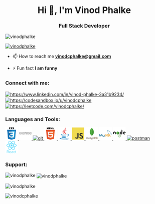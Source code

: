<h1 align="center">Hi 👋, I'm Vinod Phalke</h1>
<h3 align="center">Full Stack Developer</h3>

<!-- <img align="right" alt="coding" width="400" src="https://www.google.com/url?sa=i&url=https%3A%2F%2Fwallpapersafari.com%2Fmoving-binary-code-wallpaper%2F&psig=AOvVaw3jK8ukNine28UoTrD9MUsV&ust=1685007567921000&source=images&cd=vfe&ved=2ahUKEwiQgsG91I3_AhUubmwGHbPGC5gQjRx6BAgAEAw"/> -->

<p align="left"> <img src="https://komarev.com/ghpvc/?username=vinodphalke&label=Profile%20views&color=0e75b6&style=flat" alt="vinodphalke" /> </p>

<p align="left"> <a href="https://github.com/ryo-ma/github-profile-trophy"><img src="https://github-profile-trophy.vercel.app/?username=vinodphalke" alt="vinodphalke" /></a> </p>

- 📫 How to reach me **vinodcphalke@gmail.com**

- ⚡ Fun fact **I am funny**

<h3 align="left">Connect with me:</h3>
<p align="left">
<a href="https://linkedin.com/in/https://www.linkedin.com/in/vinod-phalke" target="blank"><img align="center" src="https://raw.githubusercontent.com/rahuldkjain/github-profile-readme-generator/master/src/images/icons/Social/linked-in-alt.svg" alt="https://www.linkedin.com/in/vinod-phalke-3a31b9234/" height="30" width="40" /></a>
<a href="https://codesandbox.com/https://codesandbox.io/u/vinodcphalke" target="blank"><img align="center" src="https://raw.githubusercontent.com/rahuldkjain/github-profile-readme-generator/master/src/images/icons/Social/codesandbox.svg" alt="https://codesandbox.io/u/vinodcphalke" height="30" width="40" /></a>
<a href="https://www.leetcode.com/https://leetcode.com/vinodcphalke/" target="blank"><img align="center" src="https://raw.githubusercontent.com/rahuldkjain/github-profile-readme-generator/master/src/images/icons/Social/leet-code.svg" alt="https://leetcode.com/vinodcphalke/" height="30" width="40" /></a>
</p>

<h3 align="left">Languages and Tools:</h3>

<p align="left"> <a href="https://www.w3schools.com/css/" target="_blank" rel="noreferrer"> <img src="https://raw.githubusercontent.com/devicons/devicon/master/icons/css3/css3-original-wordmark.svg" alt="css3" width="40" height="40"/> </a> <a href="https://expressjs.com" target="_blank" rel="noreferrer"> <img src="https://raw.githubusercontent.com/devicons/devicon/master/icons/express/express-original-wordmark.svg" alt="express" width="40" height="40"/> </a> <a href="https://git-scm.com/" target="_blank" rel="noreferrer"> <img src="https://www.vectorlogo.zone/logos/git-scm/git-scm-icon.svg" alt="git" width="40" height="40"/> </a> <a href="https://www.w3.org/html/" target="_blank" rel="noreferrer"> <img src="https://raw.githubusercontent.com/devicons/devicon/master/icons/html5/html5-original-wordmark.svg" alt="html5" width="40" height="40"/> </a> <a href="https://www.java.com" target="_blank" rel="noreferrer"> <img src="https://raw.githubusercontent.com/devicons/devicon/master/icons/java/java-original.svg" alt="java" width="40" height="40"/> </a> <a href="https://developer.mozilla.org/en-US/docs/Web/JavaScript" target="_blank" rel="noreferrer"> <img src="https://raw.githubusercontent.com/devicons/devicon/master/icons/javascript/javascript-original.svg" alt="javascript" width="40" height="40"/> </a> <a href="https://www.mongodb.com/" target="_blank" rel="noreferrer"> <img src="https://raw.githubusercontent.com/devicons/devicon/master/icons/mongodb/mongodb-original-wordmark.svg" alt="mongodb" width="40" height="40"/> </a> <a href="https://www.mysql.com/" target="_blank" rel="noreferrer"> <img src="https://raw.githubusercontent.com/devicons/devicon/master/icons/mysql/mysql-original-wordmark.svg" alt="mysql" width="40" height="40"/> </a> <a href="https://nodejs.org" target="_blank" rel="noreferrer"> <img src="https://raw.githubusercontent.com/devicons/devicon/master/icons/nodejs/nodejs-original-wordmark.svg" alt="nodejs" width="40" height="40"/> </a> <a href="https://postman.com" target="_blank" rel="noreferrer"> <img src="https://www.vectorlogo.zone/logos/getpostman/getpostman-icon.svg" alt="postman" width="40" height="40"/> </a> <a href="https://reactjs.org/" target="_blank" rel="noreferrer"> <img src="https://raw.githubusercontent.com/devicons/devicon/master/icons/react/react-original-wordmark.svg" alt="react" width="40" height="40"/> </a> </p>

<h3 align="left">Support:</h3>

<p><img align="left" src="https://github-readme-stats.vercel.app/api/top-langs?username=vinodphalke&show_icons=true&locale=en&layout=compact" alt="vinodphalke" /></p>

<p>&nbsp;<img align="center" src="https://github-readme-stats.vercel.app/api?username=vinodphalke&show_icons=true&locale=en" alt="vinodphalke" /></p>

<p><img align="center" src="https://github-readme-streak-stats.herokuapp.com/?user=vinodphalke&" alt="vinodphalke" /></p>

<p><a href="https://www.buymeacoffee.com/vinodphalke" target="blank" > <img align="left" src="https://cdn.buymeacoffee.com/buttons/v2/default-yellow.png" height="50" width="210" alt="vinodcphalke" /></a></p><br><br>

